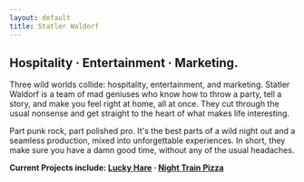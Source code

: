 ```yaml
---
layout: default
title: Statler Waldorf
---
```


<h2>Hospitality &middot; Entertainment &middot; Marketing.</h2>
<p>Three wild worlds collide: hospitality, entertainment, and marketing. Statler Waldorf is a team of mad geniuses who know how to throw a party, tell a story, and make you feel right at home, all at once. They cut through the usual nonsense and get straight to the heart of what makes life interesting.</p>

<p>Part punk rock, part polished pro. It's the best parts of a wild night out and a seamless production, mixed into unforgettable experiences. In short, they make sure you have a damn good time, without any of the usual headaches.</p>

<p><strong>Current Projects include:
<a href="https://luckyhare.com">Lucky Hare</a> &middot;
<a href="https://nighttrainpizza.com">Night Train Pizza</a></strong></p>
